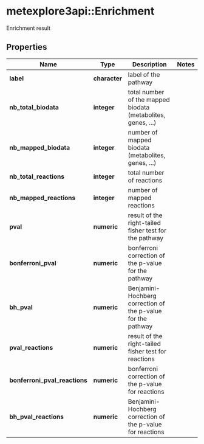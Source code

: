 # metexplore3api::Enrichment

Enrichment result

## Properties
Name | Type | Description | Notes
------------ | ------------- | ------------- | -------------
**label** | **character** | label of the pathway | 
**nb_total_biodata** | **integer** | total number of the mapped biodata (metabolites, genes, ...) | 
**nb_mapped_biodata** | **integer** | number of mapped biodata (metabolites, genes, ...) | 
**nb_total_reactions** | **integer** | total number of reactions | 
**nb_mapped_reactions** | **integer** | number of mapped reactions | 
**pval** | **numeric** | result of the right-tailed fisher test for the pathway | 
**bonferroni_pval** | **numeric** | bonferroni correction of the p-value for the pathway | 
**bh_pval** | **numeric** | Benjamini-Hochberg correction of the p-value for the pathway | 
**pval_reactions** | **numeric** | result of the right-tailed fisher test for reactions | 
**bonferroni_pval_reactions** | **numeric** | bonferroni correction of the p-value for reactions | 
**bh_pval_reactions** | **numeric** | Benjamini-Hochberg correction of the p-value for reactions | 


